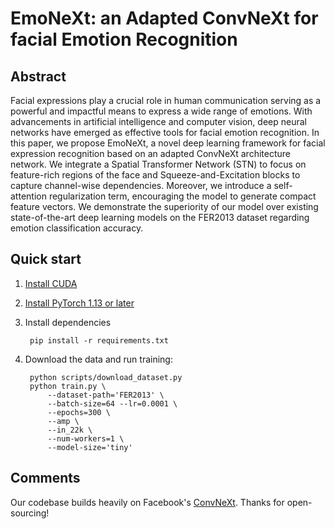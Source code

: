 # EmoNeXt: an Adapted ConvNeXt for facial Emotion Recognition


## Abstract
Facial expressions play a crucial role in human communication serving as a powerful and impactful means to express a wide range of emotions. With advancements in artificial intelligence and computer vision, deep neural networks have emerged as effective tools for facial emotion recognition. In this paper, we propose EmoNeXt, a novel deep learning framework for facial expression recognition based on an adapted ConvNeXt architecture network. We integrate a Spatial Transformer Network (STN) to focus on feature-rich regions of the face and Squeeze-and-Excitation blocks to capture channel-wise dependencies. Moreover, we introduce a self-attention regularization term, encouraging the model to generate compact feature vectors. We demonstrate the superiority of our model over existing state-of-the-art deep learning models on the FER2013 dataset regarding emotion classification accuracy.

## Quick start

1. [Install CUDA](https://developer.nvidia.com/cuda-downloads)

2. [Install PyTorch 1.13 or later](https://pytorch.org/get-started/locally/)

3. Install dependencies
   
        pip install -r requirements.txt

5. Download the data and run training:

        python scripts/download_dataset.py
        python train.py \
            --dataset-path='FER2013' \
            --batch-size=64 --lr=0.0001 \
            --epochs=300 \
            --amp \
            --in_22k \
            --num-workers=1 \
            --model-size='tiny'

## Comments
Our codebase builds heavily on Facebook's [ConvNeXt](https://github.com/facebookresearch/ConvNeXt). Thanks for open-sourcing!

